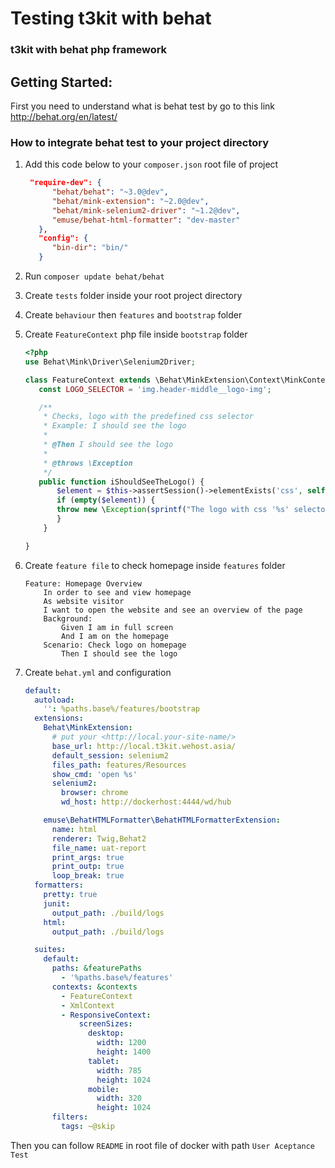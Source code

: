 # Testing t3kit with behat
### t3kit with behat php framework

## Getting Started:

First you need to understand what is behat test by go to this link <http://behat.org/en/latest/>

### How to integrate behat test to your project directory

1. Add this code below to your `composer.json` root file of project

    ```json
     "require-dev": {
          "behat/behat": "~3.0@dev",
          "behat/mink-extension": "~2.0@dev",
          "behat/mink-selenium2-driver": "~1.2@dev",
          "emuse/behat-html-formatter": "dev-master"
       },
       "config": {
          "bin-dir": "bin/"
       }
    ```
2. Run `composer update behat/behat`
3. Create `tests` folder inside your root project directory
4. Create `behaviour` then `features` and `bootstrap` folder
5. Create `FeatureContext` php file inside `bootstrap` folder

    ```php
    <?php
    use Behat\Mink\Driver\Selenium2Driver;

    class FeatureContext extends \Behat\MinkExtension\Context\MinkContext {
       const LOGO_SELECTOR = 'img.header-middle__logo-img';
    
       /**
        * Checks, logo with the predefined css selector
        * Example: I should see the logo
        *
        * @Then I should see the logo
        *
        * @throws \Exception
        */
       public function iShouldSeeTheLogo() {
           $element = $this->assertSession()->elementExists('css', self::LOGO_SELECTOR);
           if (empty($element)) {
           throw new \Exception(sprintf("The logo with css '%s' selector does not exist.", self::LOGO_SELECTOR));
           }
        }

    }
    ```
6. Create `feature file` to check homepage inside `features` folder
    ```gherkin
    Feature: Homepage Overview
        In order to see and view homepage
        As website visitor
        I want to open the website and see an overview of the page
        Background:
            Given I am in full screen
            And I am on the homepage
        Scenario: Check logo on homepage
            Then I should see the logo
    ```
7. Create `behat.yml` and configuration
    ```yaml
    default:
      autoload:
        '': %paths.base%/features/bootstrap
      extensions:
        Behat\MinkExtension:
          # put your <http://local.your-site-name/>
          base_url: http://local.t3kit.wehost.asia/
          default_session: selenium2
          files_path: features/Resources
          show_cmd: 'open %s'
          selenium2:
            browser: chrome
            wd_host: http://dockerhost:4444/wd/hub
    
        emuse\BehatHTMLFormatter\BehatHTMLFormatterExtension:
          name: html
          renderer: Twig,Behat2
          file_name: uat-report
          print_args: true
          print_outp: true
          loop_break: true
      formatters:
        pretty: true
        junit:
          output_path: ./build/logs
        html:
          output_path: ./build/logs
    
      suites:
        default:
          paths: &featurePaths
            - '%paths.base%/features'
          contexts: &contexts
            - FeatureContext
            - XmlContext
            - ResponsiveContext:
                screenSizes:
                  desktop:
                    width: 1200
                    height: 1400
                  tablet:
                    width: 785
                    height: 1024
                  mobile:
                    width: 320
                    height: 1024
          filters:
            tags: ~@skip
    ```
Then you can follow `README` in root file of docker with path `User Aceptance Test`
